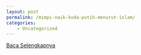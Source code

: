 ```yaml
---
layout: post
permalink: /mimpi-naik-kuda-putih-menurut-islam/
categories:
    - Uncategorized
---
```


[Baca Selengkapnya](/10)